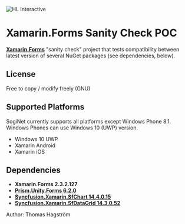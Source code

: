 ![HL Interactive](https://dl.dropboxusercontent.com/u/1027259/HLi.Signature.DVDs.jpg)

# Xamarin.Forms Sanity Check POC #
**[Xamarin.Forms](https://www.xamarin.com/forms "Forms on xamarin.com")** "sanity check" project that tests compatibility between latest version of several NuGet packages (see dependencies, below).

## License ##
Free to copy / modify freely (GNU)

## Supported Platforms ##
SogiNet currently supports all platforms except Windows Phone 8.1. Windows Phones can use Windows 10 (UWP) version.  

* Windows 10 UWP
* Xamarin Android
* Xamarin iOS

## Dependencies ##

* **Xamarin.Forms 2.3.2.127**
* **[Prism.Unity.Forms 6.2.0](https://github.com/PrismLibrary/Prism "Prism on GitHub")**
* **[Syncfusion.Xamarin.SfChart 14.4.0.15](https://help.syncfusion.com/xamarin/sfchart/overview "Syncfusion documentation")**
* **[Syncfusion.Xamarin.SfDataGrid 14.3.0.52](https://help.syncfusion.com/xamarin/sfdatagrid/overview "Syncfusion documentation")**


Author: Thomas Hagström  
